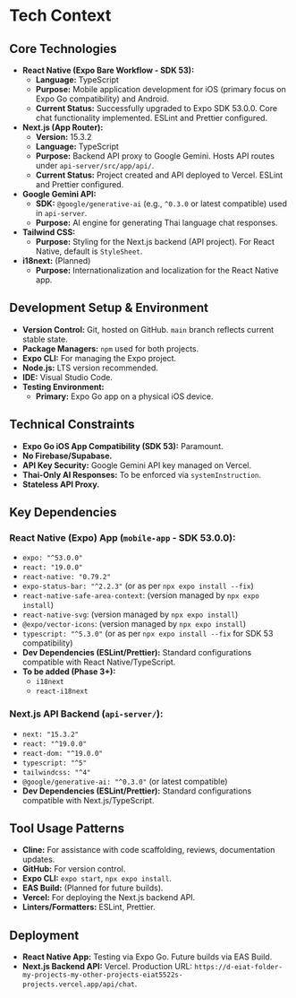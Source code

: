 # Tech Context

## Core Technologies
-   **React Native (Expo Bare Workflow - SDK 53):**
    -   **Language:** TypeScript
    -   **Purpose:** Mobile application development for iOS (primary focus on Expo Go compatibility) and Android.
    -   **Current Status:** Successfully upgraded to Expo SDK 53.0.0. Core chat functionality implemented. ESLint and Prettier configured.
-   **Next.js (App Router):**
    -   **Version:** 15.3.2
    -   **Language:** TypeScript
    -   **Purpose:** Backend API proxy to Google Gemini. Hosts API routes under `api-server/src/app/api/`.
    -   **Current Status:** Project created and API deployed to Vercel. ESLint and Prettier configured.
-   **Google Gemini API:**
    -   **SDK:** `@google/generative-ai` (e.g., `^0.3.0` or latest compatible) used in `api-server`.
    -   **Purpose:** AI engine for generating Thai language chat responses.
-   **Tailwind CSS:**
    -   **Purpose:** Styling for the Next.js backend (API project). For React Native, default is `StyleSheet`.
-   **i18next:** (Planned)
    -   **Purpose:** Internationalization and localization for the React Native app.

## Development Setup & Environment
-   **Version Control:** Git, hosted on GitHub. `main` branch reflects current stable state.
-   **Package Managers:** `npm` used for both projects.
-   **Expo CLI:** For managing the Expo project.
-   **Node.js:** LTS version recommended.
-   **IDE:** Visual Studio Code.
-   **Testing Environment:**
    -   **Primary:** Expo Go app on a physical iOS device.

## Technical Constraints
-   **Expo Go iOS App Compatibility (SDK 53):** Paramount.
-   **No Firebase/Supabase.**
-   **API Key Security:** Google Gemini API key managed on Vercel.
-   **Thai-Only AI Responses:** To be enforced via `systemInstruction`.
-   **Stateless API Proxy.**

## Key Dependencies

### React Native (Expo) App (`mobile-app` - SDK 53.0.0):
-   `expo: "^53.0.0"`
-   `react: "19.0.0"`
-   `react-native: "0.79.2"`
-   `expo-status-bar: "^2.2.3"` (or as per `npx expo install --fix`)
-   `react-native-safe-area-context`: (version managed by `npx expo install`)
-   `react-native-svg`: (version managed by `npx expo install`)
-   `@expo/vector-icons`: (version managed by `npx expo install`)
-   `typescript: "^5.3.0"` (or as per `npx expo install --fix` for SDK 53 compatibility)
-   **Dev Dependencies (ESLint/Prettier):** Standard configurations compatible with React Native/TypeScript.
-   **To be added (Phase 3+):**
    -   `i18next`
    -   `react-i18next`

### Next.js API Backend (`api-server/`):
-   `next: "15.3.2"`
-   `react: "^19.0.0"`
-   `react-dom: "^19.0.0"`
-   `typescript: "^5"`
-   `tailwindcss: "^4"`
-   `@google/generative-ai: "^0.3.0"` (or latest compatible)
-   **Dev Dependencies (ESLint/Prettier):** Standard configurations compatible with Next.js/TypeScript.

## Tool Usage Patterns
-   **Cline:** For assistance with code scaffolding, reviews, documentation updates.
-   **GitHub:** For version control.
-   **Expo CLI:** `expo start`, `npx expo install`.
-   **EAS Build:** (Planned for future builds).
-   **Vercel:** For deploying the Next.js backend API.
-   **Linters/Formatters:** ESLint, Prettier.

## Deployment
-   **React Native App:** Testing via Expo Go. Future builds via EAS Build.
-   **Next.js Backend API:** Vercel. Production URL: `https://d-eiat-folder-my-projects-my-other-projects-eiat5522s-projects.vercel.app/api/chat`.
